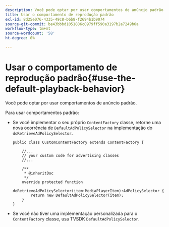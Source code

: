 ```yaml
---
description: Você pode optar por usar comportamentos de anúncio padrão.
title: Usar o comportamento de reprodução padrão
exl-id: 8d25e076-4335-49c8-b6b8-f2694b1b9074
source-git-commit: be43bbbd1051886c8979ff590a3197b2a7249b6a
workflow-type: tm+mt
source-wordcount: '58'
ht-degree: 0%

---
```


# Usar o comportamento de reprodução padrão{#use-the-default-playback-behavior}

Você pode optar por usar comportamentos de anúncio padrão.

Para usar comportamentos padrão:

* Se você implementar o seu próprio `ContentFactory` classe, retorne uma nova ocorrência de `DefaultAdPolicySelector` na implementação do `doRetrieveAdPolicySelector`.

   ```
   public class CustomContentFactory extends ContentFactory { 
   
       //... 
       // your custom code for advertising classes 
       //... 
   
       /** 
        * @inheritDoc 
        */ 
       override protected function  
         doRetrieveAdPolicySelector(item:MediaPlayerItem):AdPolicySelector { 
           return new DefaultAdPolicySelector(item); 
       } 
   }
   ```

* Se você não tiver uma implementação personalizada para o `ContentFactory` classe, usa TVSDK `DefaultAdPolicySelector`.
